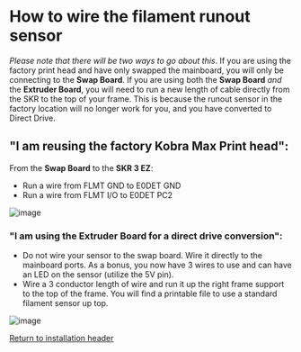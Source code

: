 # How to wire the filament runout sensor
_Please note that there will be two ways to go about this_. If you are using the factory print head and have only swapped the mainboard, you will only be connecting to the **Swap Board**.
If you are using both the **Swap Board** _and_ the **Extruder Board**, you will need to run a new length of cable directly from the SKR to the top of your frame. This is because the runout sensor in the factory location will no longer work for you, and you have converted to Direct Drive.

## "I am reusing the factory Kobra Max Print head":

From the **Swap Board** to the **SKR 3 EZ**:

- Run a wire from FLMT GND to E0DET GND
- Run a wire from FLMT I/O to E0DET PC2

![image](https://github.com/smartwareio/SWIO-Kobra-Max-Adapter-Kit/assets/139072083/6156724c-3a32-4a75-83cb-cc78d270d2e3)

### "I am using the Extruder Board for a direct drive conversion":

- Do not wire your sensor to the swap board. Wire it directly to the mainboard ports. As a bonus, you now have 3 wires to use and can have an LED on the sensor (utilize the 5V pin).
- Wire a 3 conductor length of wire and run it up the right frame support to the top of the frame. You will find a printable file to use a standard filament sensor up top.

![image](https://github.com/smartwareio/SWIO-Kobra-Max-Adapter-Kit/assets/139072083/2d968ce2-d4d3-4454-9d73-b15c3a9eb017)

[Return to installation header](https://github.com/smartwareio/SWIO-Kobra-Max-Adapter-Kit#wiring-the-swap-board)
